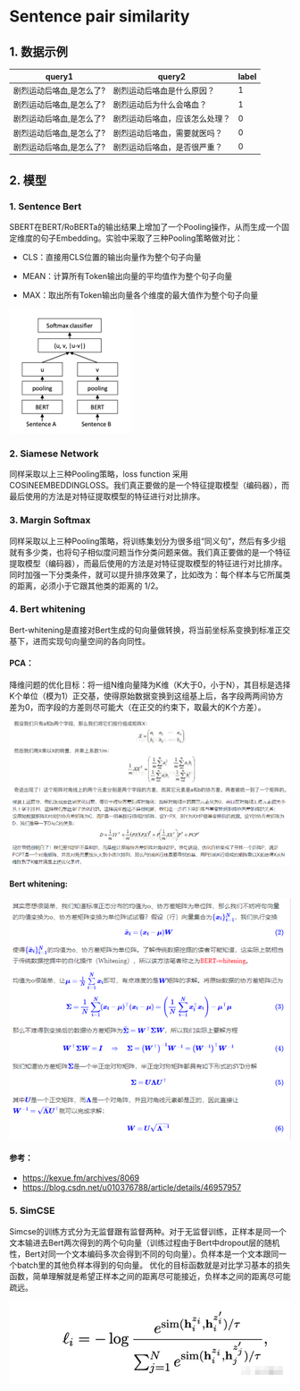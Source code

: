 # Sentence pair similarity

## 1. 数据示例
| query1                   | query2                         | label |
| ------------------------ | ------------------------------ | ----- |
| 剧烈运动后咯血,是怎么了? | 剧烈运动后咯血是什么原因？     | 1     |
| 剧烈运动后咯血,是怎么了? | 剧烈运动后为什么会咯血？       | 1     |
| 剧烈运动后咯血,是怎么了? | 剧烈运动后咯血，应该怎么处理？ | 0     |
| 剧烈运动后咯血,是怎么了? | 剧烈运动后咯血，需要就医吗？   | 0     |
| 剧烈运动后咯血,是怎么了? | 剧烈运动后咯血，是否很严重？   | 0     |

## 2. 模型
### 1. Sentence Bert

SBERT在BERT/RoBERTa的输出结果上增加了一个Pooling操作，从而生成一个固定维度的句子Embedding。实验中采取了三种Pooling策略做对比：

- CLS：直接用CLS位置的输出向量作为整个句子向量

- MEAN：计算所有Token输出向量的平均值作为整个句子向量

- MAX：取出所有Token输出向量各个维度的最大值作为整个句子向量

![simi](../images/simi6.png)

### 2. Siamese Network

同样采取以上三种Pooling策略，loss function 采用 COSINEEMBEDDINGLOSS。我们真正要做的是一个特征提取模型（编码器），而最后使用的方法是对特征提取模型的特征进行对比排序。

### 3. Margin Softmax

同样采取以上三种Pooling策略，将训练集划分为很多组“同义句”，然后有多少组就有多少类，也将句子相似度问题当作分类问题来做。我们真正要做的是一个特征提取模型（编码器），而最后使用的方法是对特征提取模型的特征进行对比排序。
同时加强一下分类条件，就可以提升排序效果了，比如改为：每个样本与它所属类的距离，必须小于它跟其他类的距离的 1/2。

### 4. Bert whitening

Bert-whitening是直接对Bert生成的句向量做转换，将当前坐标系变换到标准正交基下，进而实现句向量空间的各向同性。

#### PCA：
降维问题的优化目标：将一组N维向量降为K维（K大于0，小于N），其目标是选择K个单位（模为1）正交基，使得原始数据变换到这组基上后，各字段两两间协方差为0，而字段的方差则尽可能大（在正交的约束下，取最大的K个方差）。

![simi3](../images/simi3.png)
![simi4](../images/simi4.png)

#### Bert whitening:
![simi5](../images/simi5.png)

#### 参考：

- https://kexue.fm/archives/8069
- https://blog.csdn.net/u010376788/article/details/46957957

### 5. SimCSE

Simcse的训练方式分为无监督跟有监督两种。对于无监督训练，正样本是同一个文本输进去Bert两次得到的两个句向量（训练过程由于Bert中dropout层的随机性，Bert对同一个文本编码多次会得到不同的句向量）。负样本是一个文本跟同一个batch里的其他负样本得到的句向量。
优化的目标函数就是对比学习基本的损失函数，简单理解就是希望正样本之间的距离尽可能接近，负样本之间的距离尽可能疏远。

![simi7](../images/simi7.png)
